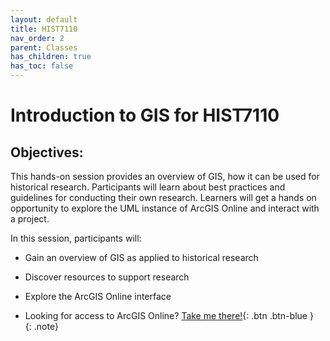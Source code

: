 ```yaml
---
layout: default
title: HIST7110
nav_order: 2
parent: Classes
has_children: true
has_toc: false
---
```

# Introduction to GIS for HIST7110

## Objectives:

This hands-on session provides an overview of GIS, how it can be used for historical research. Participants will learn about best practices and guidelines for conducting their own research. Learners will get a hands on opportunity to explore the UML instance of ArcGIS Online and interact with a project.  

In this session, participants will:  
- Gain an overview of GIS as applied to historical research  
- Discover resources to support research   
- Explore the ArcGIS Online interface  

- Looking for access to ArcGIS Online? [Take me there!](https://univmb.maps.arcgis.com/){: .btn .btn-blue }  
{: .note}  
